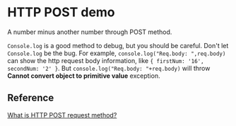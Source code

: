 # HTTP POST demo
A number minus another number through POST method.

`Console.log` is a good method to debug, but you should be careful. Don't let `Console.log` be the bug. For example, 
`console.log("Req.body: ",req.body)` can show the http request body information, like `{ firstNum: '16', secondNum: '2' }`. But `console.log("Req.body: "+req.body)` will throw **Cannot convert object to primitive value** exception.
## Reference
[What is HTTP POST request method?][1]

[1]: http://www.w3schools.com/tags/ref_httpmethods.asp "httpmethod"
